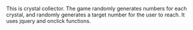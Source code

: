 
This is crystal collector. The game randomly generates numbers for each crystal, and randomly generates a target number for the user to reach.
It uses jquery and onclick functions.
